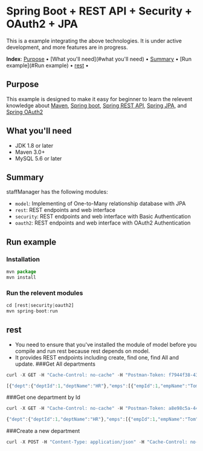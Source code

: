 Spring Boot + REST API + Security + OAuth2 + JPA
==========================================
This is a example integrating the above technologies. It is under active development, and more features are in progress.

**Index**:
[Purpose](#purpose) &bull;
[What you'll need](#what you'll need) &bull;
[Summary](#summary) &bull;
[Run example](#Run example) &bull;
[rest](#rest) &bull;

## Purpose
This example is designed to make it easy for beginner to learn the relevent knowledge about [Maven](http://maven.apache.org/download.cgi), [Spring boot](https://projects.spring.io/spring-boot/), [Spring REST API](https://spring.io/understanding/REST), [Spring JPA](https://projects.spring.io/spring-data-jpa/), and [Spring OAuth2](https://spring.io/understanding/oauth)
## What you'll need
* JDK 1.8 or later
* Maven 3.0+
* MySQL 5.6 or later

## Summary
staffManager has the following modules:
* `model`: Implementing of One-to-Many relationship database with JPA
* `rest`: REST endpoints and web interface
* `security`: REST endpoints and web interface with Basic Authentication
* `oauth2`: REST endpoints and web interface with OAuth2 Authentication

## Run example

### Installation
```javascript
mvn package
mvn install
```

### Run the relevent modules
```javascript
cd [rest|security|oauth2]
mvn spring-boot:run
```

## rest
* You need to ensure that you've installed the module of model before you compile and run rest because rest depends on model.
* It provides REST endpoints including create, find one, find All and update.
###Get All departments
```javascript
curl -X GET -H "Cache-Control: no-cache" -H "Postman-Token: f7944f38-4358-d880-a22b-e1185f05403e" "http://localhost:8080/dept"
```

```javascript
[{"dept":{"deptId":1,"deptName":"HR"},"emps":[{"empId":1,"empName":"Tom","salary":5000.0}]},{"dept":{"deptId":2,"deptName":"IT"},"emps":[{"empId":2,"empName":"John","salary":6000.0}]},{"dept":{"deptId":3,"deptName":"Marketing"},"emps":[]},{"dept":{"deptId":4,"deptName":"IT"},"emps":[]},{"dept":{"deptId":5,"deptName":"IT"},"emps":[]}]
```
###Get one department by Id
```javascript
curl -X GET -H "Cache-Control: no-cache" -H "Postman-Token: a8e98c5a-4483-45bf-9b0d-604b6dd1bb8b" "http://localhost:8080/dept/1"
```
```javascript
{"dept":{"deptId":1,"deptName":"HR"},"emps":[{"empId":1,"empName":"Tom","salary":5000.0}]}
```
###Create a new department
```javascript
curl -X POST -H "Content-Type: application/json" -H "Cache-Control: no-cache" -H "Postman-Token: ed5b3db5-24aa-30bb-a70a-9512d411c222" -d '{"dept":{"deptName":"IT"},"emps":[{"empId":2,"empName":"John","salary":6000.0}]}' "http://localhost:8080/dept"
```